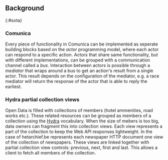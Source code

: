 ##  Background
{:#sota}

### Comunica

Every piece of functionality in Comunica can be implemented as seperate building blocks based on the _actor_ programming model, where each actor can respond to a specific action. Actors that share same functionality, but with different implementations, can be grouped with a communication channel called a _bus_. Interaction between actors is possible through a _mediator_ that wraps around a bus to get an action's result from a single actor. This result depends on the configuration of the mediator, e.g. a race mediator will return the response of the actor that is able to reply the earliest.

<!-- <figure id="actor">
<center>
<img src="img/actor-mediator-bus.svg">
</center>
<figcaption markdown="block">
Actor 0 initiates an action to a mediator. The mediator communicates through a bus with all actors 1, 2 and 3 that are able to solve the action and gives back the most favorable result according to its configuration.
</figcaption>
</figure> -->

### Hydra partial collection views

Open Data is filled with collections of members (hotel ammenities, road works etc.). These related resources can be grouped as members of a collection using the [Hydra](https://www.hydra-cg.com/spec/latest/core/#collections) vocabulary. When the size of mebers is too big, data owners can fragment this into collection views. Each view represents a part of the collection to keep the Web API responses lightweight. In the case of hetarchief.be represents each newspaper HTTP document one view of the collection of newspapers. These views are linked together with partial collection view controls: previous, next, first and last. This allows a client to fetch all members of the collection.